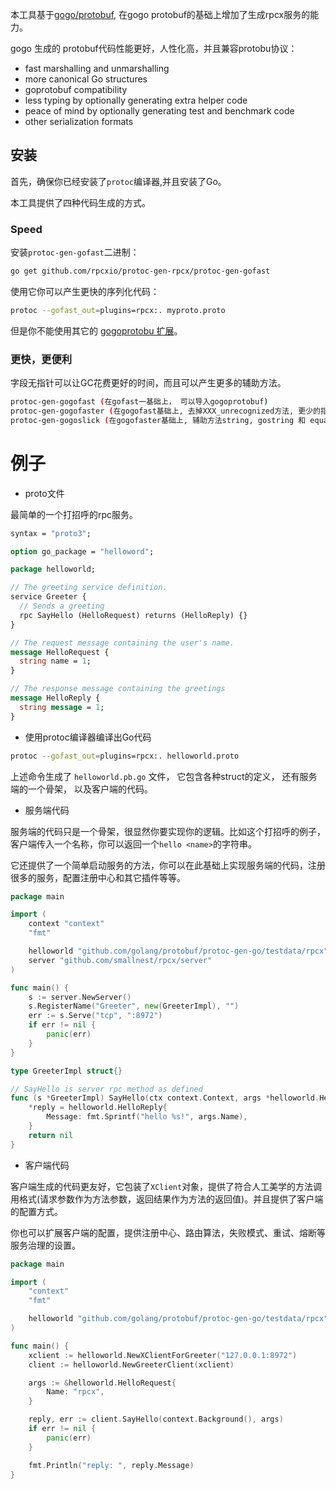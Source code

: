 本工具基于[gogo/protobuf](https://github.com/gogo/protobuf), 在gogo protobuf的基础上增加了生成rpcx服务的能力。

gogo 生成的 protobuf代码性能更好，人性化高，并且兼容protobu协议：

- fast marshalling and unmarshalling
- more canonical Go structures
- goprotobuf compatibility
- less typing by optionally generating extra helper code
- peace of mind by optionally generating test and benchmark code
- other serialization formats


## 安装

首先，确保你已经安装了`protoc`编译器,并且安装了Go。

本工具提供了四种代码生成的方式。

### Speed

安装`protoc-gen-gofast`二进制：

```sh
go get github.com/rpcxio/protoc-gen-rpcx/protoc-gen-gofast
```

使用它你可以产生更快的序列化代码：
```sh
protoc --gofast_out=plugins=rpcx:. myproto.proto
```
但是你不能使用其它的 [gogoprotobu 扩展](https://github.com/gogo/protobuf/blob/master/extensions.md)。

### 更快，更便利

字段无指针可以让GC花费更好的时间，而且可以产生更多的辅助方法。

```sh
protoc-gen-gogofast (在gofast一基础上， 可以导入gogoprotobuf)
protoc-gen-gogofaster (在gogofast基础上, 去掉XXX_unrecognized方法, 更少的指针字段)
protoc-gen-gogoslick (在gogofaster基础上, 辅助方法string, gostring 和 equal)
```

# 例子

- proto文件

最简单的一个打招呼的rpc服务。

```proto
syntax = "proto3";

option go_package = "helloword";

package helloworld;

// The greeting service definition.
service Greeter {
  // Sends a greeting
  rpc SayHello (HelloRequest) returns (HelloReply) {}
}

// The request message containing the user's name.
message HelloRequest {
  string name = 1;
}

// The response message containing the greetings
message HelloReply {
  string message = 1;
}
```

- 使用protoc编译器编译出Go代码

```sh
protoc --gofast_out=plugins=rpcx:. helloworld.proto
```

上述命令生成了 `helloworld.pb.go` 文件， 它包含各种struct的定义， 还有服务端的一个骨架， 以及客户端的代码。

- 服务端代码

服务端的代码只是一个骨架，很显然你要实现你的逻辑。比如这个打招呼的例子， 客户端传入一个名称，你可以返回一个`hello <name>`的字符串。

它还提供了一个简单启动服务的方法，你可以在此基础上实现服务端的代码，注册很多的服务，配置注册中心和其它插件等等。

```go
package main

import (
	context "context"
	"fmt"

	helloworld "github.com/golang/protobuf/protoc-gen-go/testdata/rpcx"
	server "github.com/smallnest/rpcx/server"
)

func main() {
	s := server.NewServer()
	s.RegisterName("Greeter", new(GreeterImpl), "")
	err := s.Serve("tcp", ":8972")
	if err != nil {
		panic(err)
	}
}

type GreeterImpl struct{}

// SayHello is server rpc method as defined
func (s *GreeterImpl) SayHello(ctx context.Context, args *helloworld.HelloRequest, reply *helloworld.HelloReply) (err error) {
	*reply = helloworld.HelloReply{
		Message: fmt.Sprintf("hello %s!", args.Name),
	}
	return nil
}
```

- 客户端代码

客户端生成的代码更友好，它包装了`XClient`对象，提供了符合人工美学的方法调用格式(请求参数作为方法参数，返回结果作为方法的返回值)。并且提供了客户端的配置方式。

你也可以扩展客户端的配置，提供注册中心、路由算法，失败模式、重试、熔断等服务治理的设置。　


```go
package main

import (
	"context"
	"fmt"

	helloworld "github.com/golang/protobuf/protoc-gen-go/testdata/rpcx"
)

func main() {
	xclient := helloworld.NewXClientForGreeter("127.0.0.1:8972")
	client := helloworld.NewGreeterClient(xclient)

	args := &helloworld.HelloRequest{
		Name: "rpcx",
	}

	reply, err := client.SayHello(context.Background(), args)
	if err != nil {
		panic(err)
	}

	fmt.Println("reply: ", reply.Message)
}

```